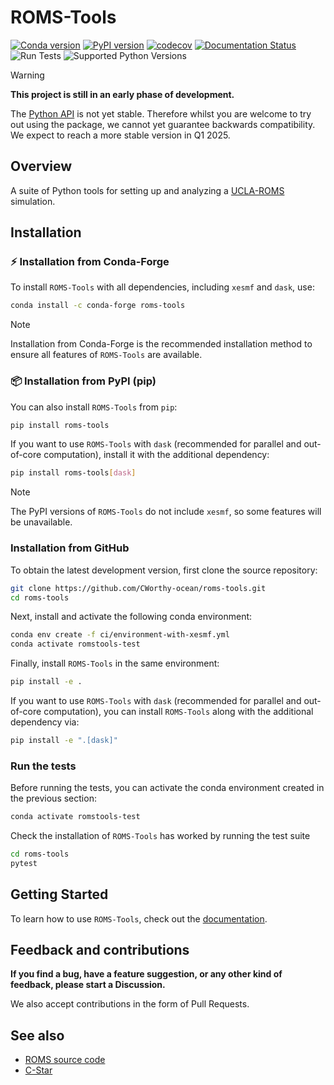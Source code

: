 # ROMS-Tools
[![Conda version](https://img.shields.io/conda/vn/conda-forge/roms-tools.svg)](https://anaconda.org/conda-forge/roms-tools)
[![PyPI version](https://img.shields.io/pypi/v/roms-tools.svg)](https://pypi.org/project/roms-tools/)
[![codecov](https://codecov.io/gh/CWorthy-ocean/roms-tools/graph/badge.svg?token=5S1oNu39xE)](https://codecov.io/gh/CWorthy-ocean/roms-tools)
[![Documentation Status](https://readthedocs.org/projects/roms-tools/badge/?version=latest)](https://roms-tools.readthedocs.io/en/latest/?badge=latest)
![Run Tests](https://github.com/CWorthy-ocean/roms-tools/actions/workflows/tests.yaml/badge.svg)
![Supported Python Versions](https://img.shields.io/pypi/pyversions/roms-tools)

> [!Warning]
> **This project is still in an early phase of development.**
>
> The [Python API](https://roms-tools.readthedocs.io/en/latest/api.html) is not yet stable.
> Therefore whilst you are welcome to try out using the package, we cannot yet guarantee backwards compatibility.
> We expect to reach a more stable version in Q1 2025.

## Overview

A suite of Python tools for setting up and analyzing a [UCLA-ROMS](https://github.com/CESR-lab/ucla-roms) simulation.

## Installation

### ⚡️ **Installation from Conda-Forge**

To install `ROMS-Tools` with all dependencies, including `xesmf` and `dask`, use:

```bash
conda install -c conda-forge roms-tools
```

> [!Note]
>  Installation from Conda-Forge is the recommended installation method to ensure all features of `ROMS-Tools` are available.

### 📦 **Installation from PyPI (pip)**

You can also install `ROMS-Tools` from `pip`:

```bash
pip install roms-tools
```

If you want to use `ROMS-Tools` with `dask` (recommended for parallel and out-of-core computation), install it with the additional dependency:

```bash
pip install roms-tools[dask]
```

> [!Note]
>  The PyPI versions of `ROMS-Tools` do not include `xesmf`, so some features will be unavailable.


### Installation from GitHub

To obtain the latest development version, first clone the source repository:

```bash
git clone https://github.com/CWorthy-ocean/roms-tools.git
cd roms-tools
```

Next, install and activate the following conda environment:

```bash
conda env create -f ci/environment-with-xesmf.yml
conda activate romstools-test
```

Finally, install `ROMS-Tools` in the same environment:

```bash
pip install -e .
```

If you want to use `ROMS-Tools` with `dask` (recommended for parallel and out-of-core computation), you can
install `ROMS-Tools` along with the additional dependency via:

```bash
pip install -e ".[dask]"
```

### Run the tests

Before running the tests, you can activate the conda environment created in the previous section:

```bash
conda activate romstools-test
```

Check the installation of `ROMS-Tools` has worked by running the test suite
```bash
cd roms-tools
pytest
```

## Getting Started

To learn how to use `ROMS-Tools`, check out the [documentation](https://roms-tools.readthedocs.io/en/latest/).

## Feedback and contributions

**If you find a bug, have a feature suggestion, or any other kind of feedback, please start a Discussion.**

We also accept contributions in the form of Pull Requests.

## See also

- [ROMS source code](https://github.com/CESR-lab/ucla-roms)
- [C-Star](https://github.com/CWorthy-ocean/C-Star)
